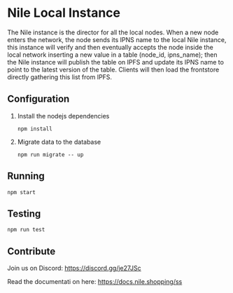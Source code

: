 # Nile Local Instance
The Nile instance is the director for all the local nodes. When a new node enters the network, the node sends its IPNS name to the local Nile instance, this instance will verify and then eventually accepts the node inside the local network inserting a new value in a table (node_id, ipns_name); then the Nile instance will publish the table on IPFS and update its IPNS name to point to the latest version of the table. Clients will then load the frontstore directly gathering this list from IPFS.

## Configuration
1. Install the nodejs dependencies
    ```
    npm install
    ```
2. Migrate data to the database
    ```
    npm run migrate -- up
    ```

## Running
```
npm start
```

## Testing
```
npm run test
```

## Contribute
Join us on Discord: https://discord.gg/je27JSc

Read the documentati  on here: https://docs.nile.shopping/ss
